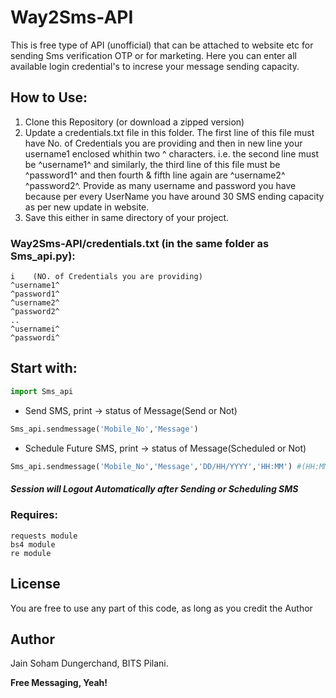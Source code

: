 # Way2Sms-API
This is free type of API (unofficial) that can be attached to website etc for sending Sms verification OTP or for marketing. Here you can enter all available login credential's to increse your message sending capacity.

## How to Use:
1. Clone this Repository (or download a zipped version)
2. Update a credentials.txt file in this folder. The first line of this file must have No. of Credentials you are providing and then in new line your username1 enclosed whithin two ^ characters. i.e. the second line must be ^username1^ and similarly, the third line of this file must be ^password1^ and then fourth & fifth line again are ^username2^ ^password2^. Provide as many username and password you have because per every UserName you have around 30 SMS ending capacity as per new update in website. 
3. Save this either in same directory of your project.

### Way2Sms-API/credentials.txt (in the same folder as Sms_api.py):
```
i    (NO. of Credentials you are providing) 
^username1^
^password1^
^username2^
^password2^
..
^usernamei^
^passwordi^
```

## Start with:
```python
import Sms_api
```
- Send SMS, print -> status of Message(Send or Not)
```python
Sms_api.sendmessage('Mobile_No','Message')
```
- Schedule Future SMS, print -> status of Message(Scheduled or Not)
```python
Sms_api.sendmessage('Mobile_No','Message','DD/HH/YYYY','HH:MM') #(HH:MM)(24Hr Format)(18:34)
```
##### Session will Logout Automatically after Sending or Scheduling SMS

### Requires:
```
requests module
bs4 module
re module
```

## License
You are free to use any part of this code, as long as you credit the Author

## Author
Jain Soham Dungerchand, BITS Pilani.

**Free Messaging, Yeah!**
